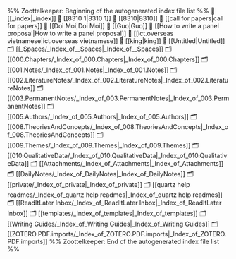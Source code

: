%% Zoottelkeeper: Beginning of the autogenerated index file list  %%
📄 [[_index|_index]]
📄 [[8310 1|8310 1]]
📄 [[8310|8310]]
📄 [[call for papers|call for papers]]
📄 [[Doi Moi|Doi Moi]]
📄 [[Guo|Guo]]
📄 [[How to write a panel proposal|How to write a panel proposal]]
📄 [[ict.overseas vietnamese|ict.overseas vietnamese]]
📄 [[king|king]]
📄 [[Untitled|Untitled]]
🗂️ [[_Spaces/_Index_of__Spaces|_Index_of__Spaces]]
🗂️ [[000.Chapters/_Index_of_000.Chapters|_Index_of_000.Chapters]]
🗂️ [[001.Notes/_Index_of_001.Notes|_Index_of_001.Notes]]
🗂️ [[002.LiteratureNotes/_Index_of_002.LiteratureNotes|_Index_of_002.LiteratureNotes]]
🗂️ [[003.PermanentNotes/_Index_of_003.PermanentNotes|_Index_of_003.PermanentNotes]]
🗂️ [[005.Authors/_Index_of_005.Authors|_Index_of_005.Authors]]
🗂️ [[008.TheoriesAndConcepts/_Index_of_008.TheoriesAndConcepts|_Index_of_008.TheoriesAndConcepts]]
🗂️ [[009.Themes/_Index_of_009.Themes|_Index_of_009.Themes]]
🗂️ [[010.QualitativeData/_Index_of_010.QualitativeData|_Index_of_010.QualitativeData]]
🗂️ [[Attachments/_Index_of_Attachments|_Index_of_Attachments]]
🗂️ [[DailyNotes/_Index_of_DailyNotes|_Index_of_DailyNotes]]
🗂️ [[private/_Index_of_private|_Index_of_private]]
🗂️ [[quartz help readmes/_Index_of_quartz help readmes|_Index_of_quartz help readmes]]
🗂️ [[ReadItLater Inbox/_Index_of_ReadItLater Inbox|_Index_of_ReadItLater Inbox]]
🗂️ [[templates/_Index_of_templates|_Index_of_templates]]
🗂️ [[Writing Guides/_Index_of_Writing Guides|_Index_of_Writing Guides]]
🗂️ [[ZOTERO.PDF.imports/_Index_of_ZOTERO.PDF.imports|_Index_of_ZOTERO.PDF.imports]]
%% Zoottelkeeper: End of the autogenerated index file list  %%
